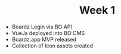 # <center>Week 1</center>
- Boardz Login via BO API
- VueJs deployed into BO CMS
- Boardz.app MVP released
- Collection of Icon assets created